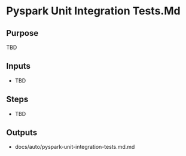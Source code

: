 # Pyspark Unit Integration Tests.Md

## Purpose

TBD

## Inputs

- TBD

## Steps

- TBD

## Outputs

- docs/auto/pyspark-unit-integration-tests.md.md

